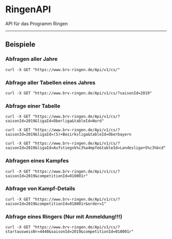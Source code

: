 # RingenAPI
API für das Programm Ringen

- - -

## Beispiele

### Abfragen aller Jahre

`curl -X GET "https://www.brv-ringen.de/Api/v1/cs/"`

### Abfrage aller Tabellen eines Jahres

`curl -X GET "https://www.brv-ringen.de/Api/v1/cs/?saisonId=2019"`


### Abfrage einer Tabelle

`curl -X GET "https://www.brv-ringen.de/Api/v1/cs/?saisonId=2019&ligaId=Oberliga&tableId=Nord"`

`curl -X GET "https://www.brv-ringen.de/Api/v1/cs/?saisonId=2019&ligaId=(S)+Bezirksliga&tableId=Oberbayern`

`curl -X GET "https://www.brv-ringen.de/Api/v1/cs/?saisonId=2019&ligaId=Aufstiegsk%c3%a4mpfe&tableId=Landesliga+S%c3%bcd"`


### Abfragen eines Kampfes

`curl -X GET "https://www.brv-ringen.de/Api/v1/cs/?saisonId=2019&competitionId=018001r"`


### Abfrage von Kampf-Details

`curl -X GET "https://www.brv-ringen.de/Api/v1/cs/?saisonId=2019&competitionId=018001r&order=1"`


### Abfrage eines Ringers (Nur mit Anmeldung!!!)

`curl -X GET "https://www.brv-ringen.de/Api/v1/cs/?startausweisNr=4440&saisonId=2019&competitionId=018001r"`
